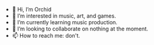 - 👋 Hi, I’m Orchid
- 👀 I’m interested in music, art, and games.
- 🌱 I’m currently learning music production.
- 💞️ I’m looking to collaborate on nothing at the moment.
- 📫 How to reach me: don't.

<!---
PerfectFyfth/PerfectFyfth is a ✨ special ✨ repository because its `README.md` (this file) appears on your GitHub profile.
You can click the Preview link to take a look at your changes.
--->
